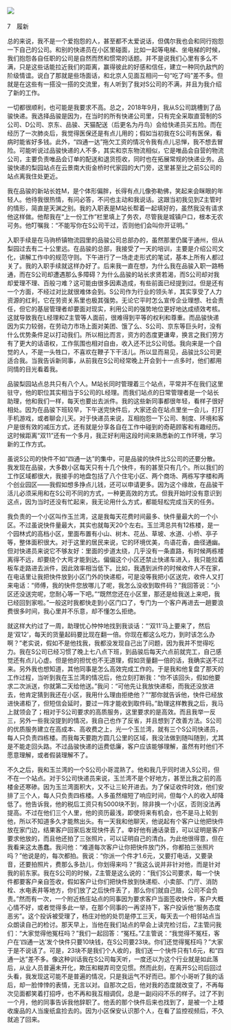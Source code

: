    

## ![](epub/我在北京送快递%20(胡安焉)%20(Z-Library)/images/00001.png)  
7　履新

总的来说，我不是一个爱抱怨的人，甚至都不太爱说话，但偶尔我也会和同行抱怨一下自己的公司。和别的快递员在小区里碰面，比如一起等电梯、坐电梯的时候，我们抱怨各自任职的公司是自然而然和惯常的话题。并不是说我们心里有多么不满，只是这些话能拉近我们的距离，赢得彼此的好感和信任，建立一种同仇敌忾的阶级情谊。说白了那就是些场面话，和北京人见面互相问一句“吃了吗”差不多。但就是在这些有一搭没一搭的交流里，有人听到了我对S公司的不满，并且为我介绍了新的工作。

一切都很顺利，也可能是我要求不高。总之，2018年9月，我从S公司跳槽到了品骏快递。我选择品骏是因为，在当时的所有快递公司里，只有完全采取直营制的S公司、D公司、京东、品骏、天猫配送（后更名为丹鸟）会给快递员买五险。而在经历了一次肺炎后，我觉得医保还是有点儿用的；假如当初我在S公司有医保，看病时能省好多钱。此外，“四通一达”拖欠工资的情况令我有点儿忌惮，我不想去冒险。可能听说过品骏快递的人不多，其实和京东物流相似，它是唯品会自营的物流公司，主要负责唯品会订单的配送和退货揽收，同时也在拓展常规的快递业务。品骏快递的梨园站点在云景南大街金桥时代家园的大门旁，这里甚至比之前S公司的站点离我住处更近。

我在品骏的新站长姓M，是个体形偏胖，长得有点儿像弥勒佛，笑起来会眯眼的年轻人。他待我很热情，有问必答，不问也主动和我说话。这跟当初我见到Z主管时的情形，简直是天渊之别。我的入职表是M站长帮着一起填好的，虽然我没有请求他这样做。他帮我在“上一份工作”栏里填上了务农，尽管我是城镇户口，根本无农可务。他叮嘱我：“不能写你在S公司干过，否则他们会叫你开证明。”

入职手续是在马驹桥镇物流园里的品骏公司总部办的，虽然那里仍属于通州，但从梨园过去有二十公里远。在品骏的总部，我接受了一天的培训，主要是介绍公司文化，讲解工作中的规范守则。下午进行了一场走走形式的笔试，基本上所有人都过关了。我的入职手续就这样办好了。后来我一直在想，为什么我在品骏入职一路畅通，而在S公司却遭遇那么多障碍？为什么品骏的站长求贤若渴，而S公司却对我却爱理不理、百般刁难？这可能由很多因素造成，有些前面已经提到过。但是还有一个方面，不经过对比就很难体会到。S公司作为行业的领头羊，其实享受了人力资源的红利，它在劳资关系里也极其强势。无论它平时怎么宣传企业理想、社会责任，但它的基层管理者却要面对现实，利用公司的强势地位更好地达成绩效考核。这就导致我在L经理和Z主管等人面前，很难得到平等的权利和尊重。而品骏快递因为实力较弱，在劳动力市场上面对美团、饿了么、S公司、京东等巨头时，没有什么优势条件足以打动我们。所以相比而言，资方的态度更谦卑，换言之我们劳方有了更大的话语权，工作氛围也相对自由，收入还不比S公司低。我向来是一个自觉的人，不是一头牲口，不喜欢在鞭子下干活儿。所以显而易见，品骏比S公司更适合我。当我告诉新同事，从前我在S公司经常晚上开会到十一点多时，他们都用同情的目光看着我。

  

品骏梨园站点总共只有八个人。M站长同时管理着三个站点，平常并不在我们这里驻守，他的职位其实相当于S公司的L经理。而我们站点的日常管理者是一个站长助理，他和我们一样，每天也要出去派件。我的这些新同事都很年轻，看样子很好相处。因为在品骏下班较早，下午送完快件后，大家还会在站点里坐一会儿，打打手机游戏，或者聊会儿天。对于快递员来说，互相抱怨一下公司、制度、环境和客户是很有效的减压方式，还有就是分享各自在工作中碰到的奇葩顾客和有趣经历。这时候距离“双11”还有一个多月，我正好利用这段时间来熟悉新的工作环境，学习新的工作方式。

虽说S公司的快件不如“四通一达”的集中，可是品骏的快件比S公司的还要分散。我发现在品骏，大多数小区每天只有十几个快件，有的甚至只有几个。所以我们的工作区域都很大，我接手的地盘包括了八个住宅小区、两个商场、两栋写字楼和两个创业园区——我假如想多挣点儿钱，还可以申请更多。因为这个缘故，在品骏干活儿必须采用和在S公司不同的方式，一种更高效的方式。但我开始时没有意识到这点，因为当时还没有忙起来，我无论用什么方式，都能轻松完成当天的任务。

我负责的一个小区叫作玉兰湾，这是我每天花费时间最多、快件量最大的一个小区。不过虽说快件量最大，其实也就每天20个左右。玉兰湾总共有12栋楼，是一个园林式的高档小区，里面布置有小山、树木、花丛、草坡、水道、小桥、亭子等，整体面积很大。对于这里的居民来说，它的环境优美，鸟语花香，曲径通幽。但对快递员来说它不够友好：里面的步道太绕，几乎没有一条直路，有时候两栋楼离得不远，却要绕个大弯才能到达。偏偏这个小区还禁止快递车进入，我只能拉着板车走路进去派件，因此效率相当低下。比如，我遇到派件的时候收件人不在家，在电话里让我把快件放到小区门外的快递柜，可是没等我把小区送完，收件人又打来电话：“师傅，我的快件您放哪儿了呢，我怎么没收到取件码？”我回答说：“小区还没送完呢，您耐心等一下吧。”“既然您还在小区里，那还是给我送上来吧，我已经回到家啦。”一般这时我都快走到小区门口了，专门为一个客户再进去一趟要浪费很多时间，我心里并不乐意，却不懂怎么拒绝。

  

就这样大约过了一周，助理忧心忡忡地找到我谈话：“‘双11’马上要来了，然后是‘双12’，每天的货量起码要比现在翻一倍。你现在都这么吃力，到时该怎么办啊？”老实说，假如不是他找我，我都没发现自己出了问题，因为我并不觉得吃力。我在S公司已经习惯了晚上七八点下班，到品骏后每天六点前就完工，自己感觉还有点儿心虚。但是他的担忧也不无道理，假如货量翻一倍的话，我确实送不过来。另外我也想知道，其他同事是怎么高效完成工作的。于是我和他复盘了那天的工作过程，当听到我在玉兰湾的情况后，他立刻打断我：“你不该回头，假如他要求二次派送，你就第二天给他送。”我问：“可他先让我放快递柜，而我还没放进去，他肯定猜到我还在小区，我用什么理由拒绝他？”“那你就告诉他，快件已经放进快递柜了，但短信会延时，要过一阵才能收到取件码。”助理这样教我之后，我马上就领会了；相对于S公司要求的高质服务，这里要求的是高效。而且我举一反三，另外一些我没提到的情况，我自己也作了反省，并且想到了改善方法。S公司的优质服务建立在高成本、高收费之上，光一个玉兰湾，就有三个S公司快递员，每人只负责四栋楼。而我每天要跑方圆几公里的区域，我没法做到随叫随到，尤其是不能走回头路。不过品骏快递的运费低廉，客户应该能够理解，虽然有时他们不愿意理解，或者假装理解不了。

不久之后，我和玉兰湾的一个S公司小哥混熟了。他和我几乎同时进入S公司，但不在一个站点。对于S公司快递员来说，玉兰湾不是个好地方，甚至比我之前的高楼金还寒碜。因为玉兰湾面积大，又不让三轮开进去。为了保证收件时效，他们安排了三个人，每人只负责四栋楼。人多虽然缩短了响应时间，但每个人的收入却降低了。他告诉我，他的税后工资只有5000块不到，除非换一个小区，否则没法再提高。不过在他们三个人里，他的资历最浅，即使将来有机会，也不是马上轮到他，所以不知道多久才能熬出头。有一天我和他聊天，他说起有个客户让他把快件放在家门边，结果客户回家后发现快件丢了。幸好他有通话录音，可以证明是客户要求他放的，而且他还拍了三张照片，可以证明自己的清白。为此他很得意，但在我看来这太愚蠢。我问他：“难道每次客户让你把快件放门外，你都拍三张照片吗？”他说是的，每次都拍。我说：“你派一个件才1.6元，又要打电话，又要录音，还要拍照片，费那么多劲儿，你划得来吗？”我这么说并非针对他，而是针对我的前东家。我在S公司的时候，Z主管是这么说的：“我们S公司要求，每一个快件都要客户亲自签收，假如客户让你们把快件放到快递柜、小卖部、门厅、消防栓、水电表井等地方，你们放了之后快件丢了，那么你们就自己赔，公司不会负责。”然而有一次，一个附近杨庄站点的同事因为要求客户当面签收快件，客户大概心情不好，或者觉得多此一举，在那个同事的一再坚持下，客户投诉他“服务态度恶劣”。这个投诉被受理了，杨庄对他的处罚是停工三天，每天去一个相邻站点当众朗读自己的检讨。那天早上，当他在我们站点的早会上读完检讨后，Z主管问我们：“大家觉得他冤枉吗？”我们一起回答：“冤枉。”Z主管说：“我觉得不冤枉，客户在‘四通一达’发个快件只要10块钱，在S公司要23块。你们还觉得冤枉吗？”大家于是不说话了。可是，23块不是我们个人收的，我们送一个快件只有1.6元，和“四通一达”差不多。像这种训话我在S公司每天听，一度还以为这个行业就是如此落后，从业人员普遍未开化，欺压和糊弄司空见惯。然而此刻，在离开S公司后回过头看，我发现这可能不是普遍的情况，只是我运气不好而已。那个小哥听了我的话后，却一脸悻悻的表情，无言以对。自那次之后，他对我的态度就改变了，不再每次见面都笑着打招呼，也不再和我互相调侃，总是一副闷闷不乐的样子。过了不到一个月，他的同事告诉我他辞职了。他丢的那个快件后来也找到了，是被一个上楼收废品的人当废纸盒捡去的。因为小区保安认识那个人，在看了监控视频后，不久就追了回来。
